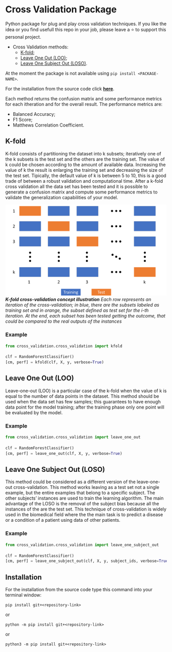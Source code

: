 # Cross Validation Package
Python package for plug and play cross validation techniques.
If you like the idea or you find usefull this repo in your job, please leave a ⭐ to support this personal project.

* Cross Validation methods:
    * [K-fold](#k-fold);
    * [Leave One Out (LOO)](#leave-one-out-loo);
    * [Leave One Subject Out (LOSO)](#leave-one-subject-out-loso).

At the moment the package is not available using `pip install <PACKAGE-NAME>`.

For the installation from the source code click **[here](#installation)**.

Each method returns the confusion matrix and some performance metrics for each itheration and for the overall result.
The performance metrics are:
* Balanced Accuracy;
* F1 Score;
* Matthews Correlation Coefficient. 

## K-fold
K-fold consists of partitioning the dataset into k subsets; iteratively one of the k subsets is the test set and the others are the training set.
The value of k could be chosen according to the amount of available data. Increasing the value of k the result is enlarging the training set and decreasing the size of the test set. 
Tipically, the default value of k is between 5 to 10, this is a good trade of between a robust validation and computational time.
After a k-fold cross validation all the data set has been tested and it is possible to generate a confusion matrix and compute some performance metrics to validate the generalization capabilities of your model.

![k-fold-cv-image](images/k-fold-cross-validation.png)
***K-fold cross-validation concept illustration** Each row represents an iteration of the cross-validation; in blue, there are the subsets labeled as training set and in orange, the subset defined as test set for the i-th iteration. 
At the end, each subset has been tested getting the outcome, that could be compared to the real outputs of the instances*

### Example
```python
from cross_validation.cross_validation import kfold

clf = RandomForestClassifier()
[cm, perf] = kfold(clf, X, y, verbose=True)
```

## Leave One Out (LOO)
Leave-one-out (LOO) is a particular case of the k-fold when the value of k is equal to the number of data points in the dataset.
This method should be used when the data set has few samples; this guarantees to have enough data point for the model training; after the training phase only one point will be evaluated by the model.

### Example
```python
from cross_validation.cross_validation import leave_one_out

clf = RandomForestClassifier()
[cm, perf] = leave_one_out(clf, X, y, verbose=True)
```

## Leave One Subject Out (LOSO)
This method could be considered as a different version of the leave-one-out cross-validation. This method works leaving as a test set not a single example, but the entire examples that belong to a specific subject. The other subjects’ instances are used to train the learning algorithm.
The main advantage of the LOSO is the removal of the subject bias because all the instances of the are the test set.
This technique of cross-validation is widely used in the biomedical field where the the main task is to predict a disease or a condition of a patient using data of other patients.

### Example
```python
from cross_validation.cross_validation import leave_one_subject_out

clf = RandomForestClassifier()
[cm, perf] = leave_one_subject_out(clf, X, y, subject_ids, verbose=True):
```

## Installation
For the installation from the source code type this command into your terminal window:
```
pip install git+<repository-link>
```
or
```
python -m pip install git+<repository-link>
```
or
```
python3 -m pip install git+<repository-link>
```
